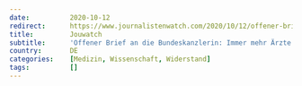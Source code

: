 ```yaml
---
date:          2020-10-12
redirect:      https://www.journalistenwatch.com/2020/10/12/offener-brief-bundeskanzlerin/
title:         Jouwatch
subtitle:      'Offener Brief an die Bundeskanzlerin: Immer mehr Ärzte haben genug vom Irrsinn der Corona-Politik'
country:       DE
categories:    [Medizin, Wissenschaft, Widerstand]
tags:          []
---
```


